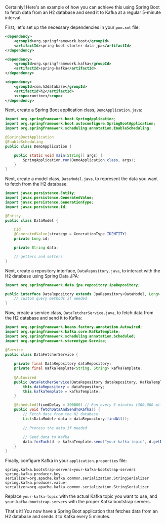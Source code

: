 Certainly! Here's an example of how you can achieve this using Spring Boot to fetch data from an H2 database and send it to Kafka at a regular 5-minute interval.

First, let's set up the necessary dependencies in your `pom.xml` file:

```xml
<dependency>
    <groupId>org.springframework.boot</groupId>
    <artifactId>spring-boot-starter-data-jpa</artifactId>
</dependency>

<dependency>
    <groupId>org.springframework.kafka</groupId>
    <artifactId>spring-kafka</artifactId>
</dependency>

<dependency>
    <groupId>com.h2database</groupId>
    <artifactId>h2</artifactId>
    <scope>runtime</scope>
</dependency>
```

Next, create a Spring Boot application class, `DemoApplication.java`:

```java
import org.springframework.boot.SpringApplication;
import org.springframework.boot.autoconfigure.SpringBootApplication;
import org.springframework.scheduling.annotation.EnableScheduling;

@SpringBootApplication
@EnableScheduling
public class DemoApplication {

    public static void main(String[] args) {
        SpringApplication.run(DemoApplication.class, args);
    }
}
```

Next, create a model class, `DataModel.java`, to represent the data you want to fetch from the H2 database:

```java
import javax.persistence.Entity;
import javax.persistence.GeneratedValue;
import javax.persistence.GenerationType;
import javax.persistence.Id;

@Entity
public class DataModel {

    @Id
    @GeneratedValue(strategy = GenerationType.IDENTITY)
    private Long id;

    private String data;

    // getters and setters
}
```

Next, create a repository interface, `DataRepository.java`, to interact with the H2 database using Spring Data JPA:

```java
import org.springframework.data.jpa.repository.JpaRepository;

public interface DataRepository extends JpaRepository<DataModel, Long> {
    // custom query methods if needed
}
```

Now, create a service class, `DataFetcherService.java`, to fetch data from the H2 database and send it to Kafka:

```java
import org.springframework.beans.factory.annotation.Autowired;
import org.springframework.kafka.core.KafkaTemplate;
import org.springframework.scheduling.annotation.Scheduled;
import org.springframework.stereotype.Service;

@Service
public class DataFetcherService {
    
    private final DataRepository dataRepository;
    private final KafkaTemplate<String, String> kafkaTemplate;
    
    @Autowired
    public DataFetcherService(DataRepository dataRepository, KafkaTemplate<String, String> kafkaTemplate) {
        this.dataRepository = dataRepository;
        this.kafkaTemplate = kafkaTemplate;
    }

    @Scheduled(fixedDelay = 300000) // Run every 5 minutes (300,000 milliseconds)
    public void fetchDataAndSendToKafka() {
        // Fetch data from the H2 database
        List<DataModel> data = dataRepository.findAll();
        
        // Process the data if needed
        
        // Send data to Kafka
        data.forEach(d -> kafkaTemplate.send("your-kafka-topic", d.getData()));
    }
}
```

Finally, configure Kafka in your `application.properties` file:

```properties
spring.kafka.bootstrap-servers=your-kafka-bootstrap-servers
spring.kafka.producer.key-serializer=org.apache.kafka.common.serialization.StringSerializer
spring.kafka.producer.value-serializer=org.apache.kafka.common.serialization.StringSerializer
```

Replace `your-kafka-topic` with the actual Kafka topic you want to use, and `your-kafka-bootstrap-servers` with the proper Kafka bootstrap servers.

That's it! You now have a Spring Boot application that fetches data from an H2 database and sends it to Kafka every 5 minutes.
